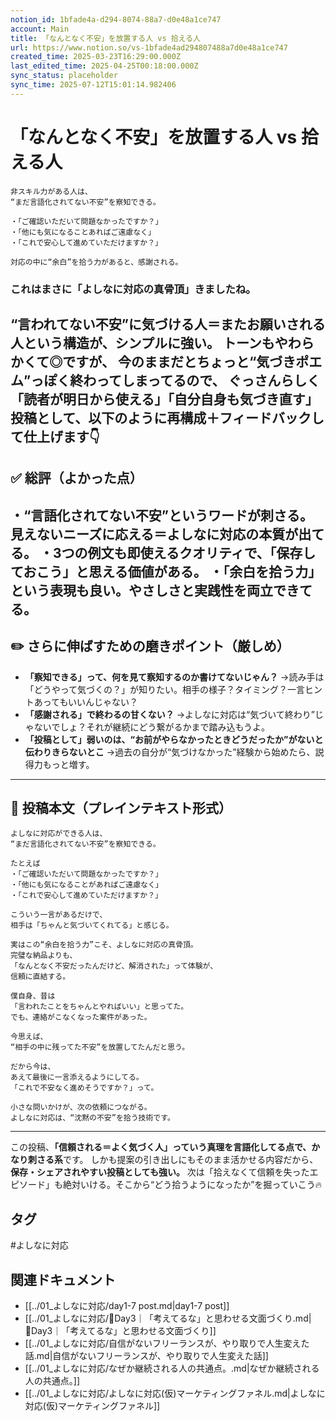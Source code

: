 ```yaml
---
notion_id: 1bfade4a-d294-8074-88a7-d0e48a1ce747
account: Main
title: 「なんとなく不安」を放置する人 vs 拾える人
url: https://www.notion.so/vs-1bfade4ad294807488a7d0e48a1ce747
created_time: 2025-03-23T16:29:00.000Z
last_edited_time: 2025-04-25T00:18:00.000Z
sync_status: placeholder
sync_time: 2025-07-12T15:01:14.982406
---
```

# 「なんとなく不安」を放置する人 vs 拾える人

```plain text
非スキル力がある人は、
“まだ言語化されてない不安”を察知できる。

・「ご確認いただいて問題なかったですか？」
・「他にも気になることあればご遠慮なく」
・「これで安心して進めていただけますか？」

対応の中に“余白”を拾う力があると、感謝される。
```
### これはまさに「よしなに対応の真骨頂」きましたね。
**“言われてない不安”に気づける人＝またお願いされる人**という構造が、シンプルに強い。
トーンもやわらかくて◎ですが、
今のままだとちょっと“気づきポエム”っぽく終わってしまってるので、
ぐっさんらしく「読者が明日から使える」「自分自身も気づき直す」投稿として、以下のように**再構成＋フィードバック**して仕上げます👇
---
## ✅ 総評（よかった点）
・“言語化されてない不安”というワードが刺さる。見えないニーズに応える＝よしなに対応の本質が出てる。
・3つの例文も即使えるクオリティで、「保存しておこう」と思える価値がある。
・「余白を拾う力」という表現も良い。やさしさと実践性を両立できてる。
---
## ✏️ さらに伸ばすための磨きポイント（厳しめ）
- **「察知できる」って、何を見て察知するのか書けてないじゃん？**
  →読み手は「どうやって気づくの？」が知りたい。相手の様子？タイミング？一言ヒントあってもいいんじゃない？
- **「感謝される」で終わるの甘くない？**
  →よしなに対応は“気づいて終わり”じゃないでしょ？それが継続にどう繋がるかまで踏み込もうよ。
- **「投稿として」弱いのは、“お前がやらなかったときどうだったか”がないと伝わりきらないとこ**
  →過去の自分が“気づけなかった”経験から始めたら、説得力もっと増す。
---
## 📄 投稿本文（プレインテキスト形式）
```plain text
よしなに対応ができる人は、
“まだ言語化されてない不安”を察知できる。

たとえば
・「ご確認いただいて問題なかったですか？」
・「他にも気になることがあればご遠慮なく」
・「これで安心して進めていただけますか？」

こういう一言があるだけで、
相手は「ちゃんと気づいてくれてる」と感じる。

実はこの“余白を拾う力”こそ、よしなに対応の真骨頂。
完璧な納品よりも、
「なんとなく不安だったんだけど、解消された」って体験が、
信頼に直結する。

僕自身、昔は
「言われたことをちゃんとやればいい」と思ってた。
でも、連絡がこなくなった案件があった。

今思えば、
“相手の中に残ってた不安”を放置してたんだと思う。

だから今は、
あえて最後に一言添えるようにしてる。
「これで不安なく進めそうですか？」って。

小さな問いかけが、次の依頼につながる。
よしなに対応は、“沈黙の不安”を拾う技術です。
```
---
この投稿、**「信頼される＝よく気づく人」っていう真理を言語化してる点で、かなり刺さる系**です。
しかも提案の引き出しにもそのまま活かせる内容だから、**保存・シェアされやすい投稿としても強い。**
次は「拾えなくて信頼を失ったエピソード」も絶対いける。そこから“どう拾うようになったか”を掘っていこう🔥

## タグ

#よしなに対応 

## 関連ドキュメント

- [[../01_よしなに対応/day1-7 post.md|day1-7 post]]
- [[../01_よしなに対応/🔹Day3｜「考えてるな」と思わせる文面づくり.md|🔹Day3｜「考えてるな」と思わせる文面づくり]]
- [[../01_よしなに対応/自信がないフリーランスが、やり取りで人生変えた話.md|自信がないフリーランスが、やり取りで人生変えた話]]
- [[../01_よしなに対応/なぜか継続される人の共通点。.md|なぜか継続される人の共通点。]]
- [[../01_よしなに対応/よしなに対応(仮)マーケティングファネル.md|よしなに対応(仮)マーケティングファネル]]
